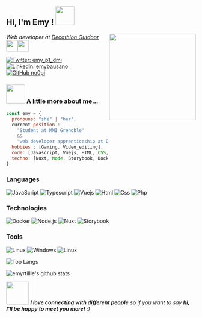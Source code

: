 
<h2> Hi, I'm Emy ! <img src="https://media.giphy.com/media/mGcNjsfWAjY5AEZNw6/giphy.gif" width="50"></h2>
<img align='right' src="https://media.giphy.com/media/ieyl9zmCjO4b4t6qoY/giphy.gif" width="230">
<p><em>Web developer at <a href="https://www.decathlon-outdoor.com/fr-fr">Decathlon Outdoor</a><img src="https://media.giphy.com/media/fYSnHlufseco8Fh93Z/giphy.gif" width="30"><img src="https://media.giphy.com/media/WUlplcMpOCEmTGBtBW/giphy.gif" width="30"> 
</em></p>

[![Twitter: emy_p1_dmi](https://img.shields.io/twitter/follow/emy_p1_dmi?style=social)](https://twitter.com/emy_p1_dmi)
[![Linkedin: emybausano](https://img.shields.io/badge/-emy_bausano-blue?style=flat&logo=Linkedin&logoColor=white&link=https://www.linkedin.com/in/emy-bausano/)](https://www.linkedin.com/in/emy-bausano/)
[![GitHub no0pi](https://img.shields.io/github/followers/no0pi?label=follow&style=social)](https://github.com/emyrtillle)


### <img src="https://media.giphy.com/media/VgCDAzcKvsR6OM0uWg/giphy.gif" width="50"> A little more about me...  

```javascript
const emy = {
  pronouns: "she" | "her",
  current position : 
    "Student at MMI Grenoble" 
    && 
    "web developer apprenticeship at Decathlon Outdoor",
  hobbies : [Gaming, Video_editing],
  code: [Javascript, Vuejs, HTML, CSS, PHP],
  techno: [Nuxt, Node, Storybook, Docker],
}
```

### Languages

![JavaScript](https://img.shields.io/badge/-JavaScript-000?style=for-the-badge&logo=Javascript&logoColor=f7df1e)
![Typescript](https://img.shields.io/badge/-Typescript-000?style=for-the-badge&logo=Typescript)
![Vuejs](https://img.shields.io/badge/Vue.js-000?style=for-the-badge&logo=vuedotjs&logoColor=4FC08D)
![Html](https://img.shields.io/badge/Html5-000?style=for-the-badge&logo=html5&logoColor=E34F26)
![Css](https://img.shields.io/badge/Css3-000?style=for-the-badge&logo=css3&logoColor=1572B6)
![Php](https://img.shields.io/badge/php-000?style=for-the-badge&logo=php&logoColor=777BB4)

### Technologies

![Docker](https://img.shields.io/badge/-Docker-000?&logo=Docker)
![Node.js](https://img.shields.io/badge/-Node.js-000?&logo=node.js)
![Nuxt](https://img.shields.io/badge/-Nuxt.js-000?&logo=Nuxt.js)
![Storybook](https://img.shields.io/badge/-Storybook-000?&logo=Storybook)


### Tools

![Linux](https://img.shields.io/badge/-Linux-000?style=for-the-badge&logo=Linux&logoColor=FCC624)
![Windows](https://img.shields.io/badge/-Windows-000?style=for-the-badge&logo=Windows95&logoColor=008080)
![Linux](https://img.shields.io/badge/-VisualStudioCode-000?style=for-the-badge&logo=VisualStudioCode&logoColor=007ACC)

![Top Langs](https://github-readme-stats.vercel.app/api/top-langs/?username=emyrtillle&layout=compact&hide=css,html)

![emyrtillle's github stats](https://github-readme-stats.vercel.app/api?username=emyrtillle&count_private=true&show_icons=true&theme=onedark)


<img src="https://media.giphy.com/media/LnQjpWaON8nhr21vNW/giphy.gif" width="60"> <em><b>I love connecting with different people</b> so if you want to say <b>hi, I'll be happy to meet you more!</b> :)</em>
